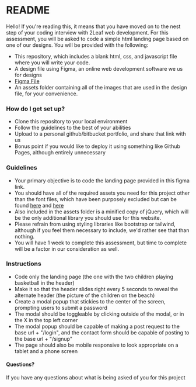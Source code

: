# README #

Hello! If you're reading this, it means that you have moved on to the nest step of your coding interview with 2Leaf web development. 
For this assessment, you will be asked to code a simple html landing page based on one of our designs.
You will be provided with the following:

* This repository, which includes a blank html, css, and javascript file where you will write your code. 
* A design file using Figma, an online web development software we us for designs
* [Figma File](https://www.figma.com/file/5l22ti4pFgFKSnlA93ouM7/branch/bWXSVeZJBLDgog0ysvTWGT/LevelUp?node-id=22%3A2)
* An assets folder containing all of the images that are used in the design file, for your convenience. 

### How do I get set up? ###

* Clone this repository to your local environment
* Follow the guidelines to the best of your abilities
* Upload to a personal github/bitbucket portfolio, and share that link with us
* Bonus point if you would like to deploy it using something like Github Pages, although entirely unnecessary


### Guidelines ###

* Your primary objective is to code the landing page provided in this figma link.
* You should have all of the required assets you need for this project other than the font files, which have been purposely excluded but can be found [here](https://fonts.google.com/specimen/Open+Sans) and [here](https://fonts.google.com/specimen/Alfa+Slab+One)
* Also included in the assets folder is a minified copy of jQuery, which will be the only additional library you should use for this website. 
* Please refrain from using styling libraries like bootstrap or tailwind, although if you feel them necessary to include, we'd rather see that than nothing.
* You will have 1 week to complete this assessment, but time to complete will be a factor in our consideration as well.


### Instructions ###

* Code only the landing page (the one with the two children playing basketball in the header)
* Make it so that the header slides right every 5 seconds to reveal the alternate header (the picture of the children on the beach)
* Create a modal popup that stickies to the center of the screen, prompting users to submit a password
* The modal should be toggleable by clicking outside of the modal, or in the X in the top left corner
* The modal popup should be capable of making a post request to the base url + "/login", and the contact form should be capable of posting to the base url + "/signup"
* The page should also be mobile responsive to look appropriate on a tablet and a phone screen


#### Questions? ####

If you have any questions about what is being asked of you for this project 